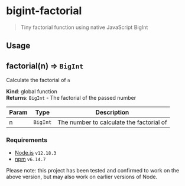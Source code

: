 # bigint-factorial

> Tiny factorial function using native JavaScript BigInt

## Usage

<a name="factorial"></a>

## factorial(n) ⇒ <code>BigInt</code>
Calculate the factorial of `n`

**Kind**: global function  
**Returns**: <code>BigInt</code> - The factorial of the passed number  

| Param | Type | Description |
| --- | --- | --- |
| n | <code>BigInt</code> | The number to calculate the factorial of |


### Requirements

- [Node.js](https://nodejs.org/en/) `v12.18.3`
- [npm](https://www.npmjs.com) `v6.14.7`

Please note: this project has been tested and confirmed to work on the above version, but may also work on earlier versions of Node.
